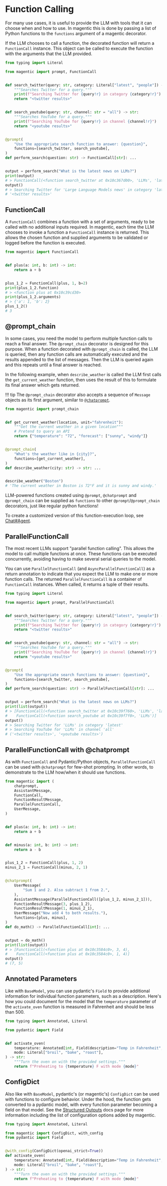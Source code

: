 # Function Calling

For many use cases, it is useful to provide the LLM with tools that it can choose when and how to use. In magentic this is done by passing a list of Python functions to the `functions` argument of a magentic decorator.

If the LLM chooses to call a function, the decorated function will return a `FunctionCall` instance. This object can be called to execute the function with the arguments that the LLM provided.

```python hl_lines="20"
from typing import Literal

from magentic import prompt, FunctionCall


def search_twitter(query: str, category: Literal["latest", "people"]) -> str:
    """Searches Twitter for a query."""
    print(f"Searching Twitter for {query!r} in category {category!r}")
    return "<twitter results>"


def search_youtube(query: str, channel: str = "all") -> str:
    """Searches YouTube for a query."""
    print(f"Searching YouTube for {query!r} in channel {channel!r}")
    return "<youtube results>"


@prompt(
    "Use the appropriate search function to answer: {question}",
    functions=[search_twitter, search_youtube],
)
def perform_search(question: str) -> FunctionCall[str]: ...


output = perform_search("What is the latest news on LLMs?")
print(output)
# > FunctionCall(<function search_twitter at 0x10c367d00>, 'LLMs', 'latest')
output()
# > Searching Twitter for 'Large Language Models news' in category 'latest'
# '<twitter results>'
```

## FunctionCall

A `FunctionCall` combines a function with a set of arguments, ready to be called with no additional inputs required. In magentic, each time the LLM chooses to invoke a function a `FunctionCall` instance is returned. This allows the chosen function and supplied arguments to be validated or logged before the function is executed.

```python
from magentic import FunctionCall


def plus(a: int, b: int) -> int:
    return a + b


plus_1_2 = FunctionCall(plus, 1, b=2)
print(plus_1_2.function)
# > <function plus at 0x10c39cd30>
print(plus_1_2.arguments)
# > {'a': 1, 'b': 2}
plus_1_2()
# 3
```

## @prompt_chain

In some cases, you need the model to perform multiple function calls to reach a final answer. The `@prompt_chain` decorator is designed for this purpose. When a function decorated with `@prompt_chain` is called, the LLM is queried, then any function calls are automatically executed and the results appended to the list of messages. Then the LLM is queried again and this repeats until a final answer is reached.

In the following example, when `describe_weather` is called the LLM first calls the `get_current_weather` function, then uses the result of this to formulate its final answer which gets returned.

!!! tip
    The `@prompt_chain` decorator also accepts a sequence of `Message` objects as its first argument, similar to [`@chatprompt`](./chat-prompting.md).

```python
from magentic import prompt_chain


def get_current_weather(location, unit="fahrenheit"):
    """Get the current weather in a given location"""
    # Pretend to query an API
    return {"temperature": "72", "forecast": ["sunny", "windy"]}


@prompt_chain(
    "What's the weather like in {city}?",
    functions=[get_current_weather],
)
def describe_weather(city: str) -> str: ...


describe_weather("Boston")
# 'The current weather in Boston is 72°F and it is sunny and windy.'
```

LLM-powered functions created using `@prompt`, `@chatprompt` and `@prompt_chain` can be supplied as `functions` to other `@prompt`/`@prompt_chain` decorators, just like regular python functions!

To create a customized version of this function-execution loop, see [Chat#Agent](./chat.md#agent).

## ParallelFunctionCall

The most recent LLMs support "parallel function calling". This allows the model to call multiple functions at once. These functions can be executed concurrently, avoiding having to make several serial queries to the model.

You can use `ParallelFunctionCall` (and `AsyncParallelFunctionCall`) as a return annotation to indicate that you expect the LLM to make one or more function calls. The returned `ParallelFunctionCall` is a container of `FunctionCall` instances. When called, it returns a tuple of their results.

```python hl_lines="22"
from typing import Literal

from magentic import prompt, ParallelFunctionCall


def search_twitter(query: str, category: Literal["latest", "people"]) -> str:
    """Searches Twitter for a query."""
    print(f"Searching Twitter for {query!r} in category {category!r}")
    return "<twitter results>"


def search_youtube(query: str, channel: str = "all") -> str:
    """Searches YouTube for a query."""
    print(f"Searching YouTube for {query!r} in channel {channel!r}")
    return "<youtube results>"


@prompt(
    "Use the appropriate search functions to answer: {question}",
    functions=[search_twitter, search_youtube],
)
def perform_search(question: str) -> ParallelFunctionCall[str]: ...


output = perform_search("What is the latest news on LLMs?")
print(list(output))
# > [FunctionCall(<function search_twitter at 0x10c39f760>, 'LLMs', 'latest'),
#    FunctionCall(<function search_youtube at 0x10c39f7f0>, 'LLMs')]
output()
# > Searching Twitter for 'LLMs' in category 'latest'
# > Searching YouTube for 'LLMs' in channel 'all'
# ('<twitter results>', '<youtube results>')
```

## ParallelFunctionCall with @chatprompt

As with `FunctionCall` and Pydantic/Python objects, `ParallelFunctionCall` can be used with `@chatprompt` for few-shot prompting. In other words, to demonstrate to the LLM how/when it should use functions.

```python
from magentic import (
    chatprompt,
    AssistantMessage,
    FunctionCall,
    FunctionResultMessage,
    ParallelFunctionCall,
    UserMessage,
)


def plus(a: int, b: int) -> int:
    return a + b


def minus(a: int, b: int) -> int:
    return a - b


plus_1_2 = FunctionCall(plus, 1, 2)
minus_2_1 = FunctionCall(minus, 2, 1)


@chatprompt(
    UserMessage(
        "Sum 1 and 2. Also subtract 1 from 2.",
    ),
    AssistantMessage(ParallelFunctionCall([plus_1_2, minus_2_1])),
    FunctionResultMessage(3, plus_1_2),
    FunctionResultMessage(1, minus_2_1),
    UserMessage("Now add 4 to both results."),
    functions=[plus, minus],
)
def do_math() -> ParallelFunctionCall[int]: ...


output = do_math()
print(list(output))
# > [FunctionCall(<function plus at 0x10c3584c0>, 3, 4),
#    FunctionCall(<function plus at 0x10c3584c0>, 1, 4)]
output()
# (7, 5)
```

## Annotated Parameters

Like with `BaseModel`, you can use pydantic's `Field` to provide additional information for individual function parameters, such as a description. Here's how you could document for the model that the `temperature` parameter of the `activate_oven` function is measured in Fahrenheit and should be less than 500.

```python hl_lines="7"
from typing import Annotated, Literal

from pydantic import Field


def activate_oven(
    temperature: Annotated[int, Field(description="Temp in Fahrenheit", lt=500)],
    mode: Literal["broil", "bake", "roast"],
) -> str:
    """Turn the oven on with the provided settings."""
    return f"Preheating to {temperature} F with mode {mode}"
```

## ConfigDict

Also like with `BaseModel`, pydantic's (or magentic's) `ConfigDict` can be used with functions to configure behavior. Under the hood, the function gets converted to a pydantic model, with every function parameter becoming a field on that model. See the [Structured Outputs](structured-outputs.md) docs page for more information including the list of configuration options added by magentic.

```python hl_lines="3 7"
from typing import Annotated, Literal

from magentic import ConfigDict, with_config
from pydantic import Field


@with_config(ConfigDict(openai_strict=True))
def activate_oven(
    temperature: Annotated[int, Field(description="Temp in Fahrenheit", lt=500)],
    mode: Literal["broil", "bake", "roast"],
) -> str:
    """Turn the oven on with the provided settings."""
    return f"Preheating to {temperature} F with mode {mode}"
```
